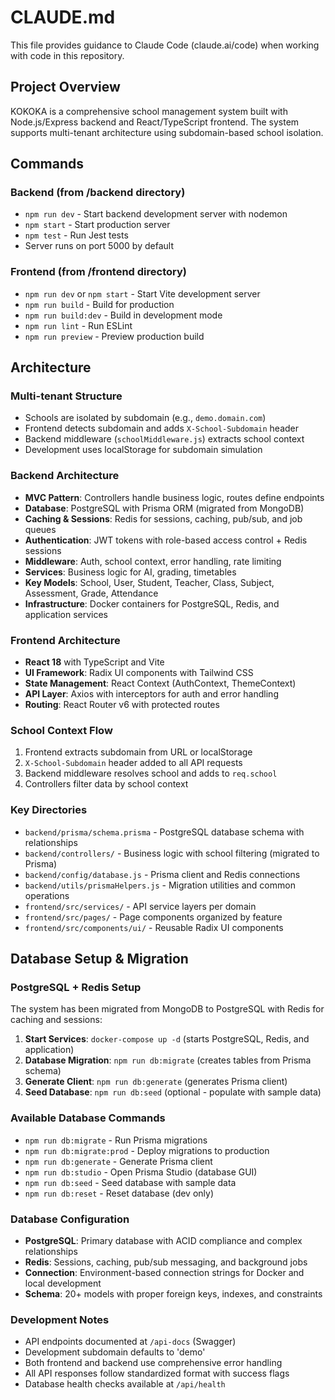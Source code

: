# CLAUDE.md

This file provides guidance to Claude Code (claude.ai/code) when working with code in this repository.

## Project Overview

KOKOKA is a comprehensive school management system built with Node.js/Express backend and React/TypeScript frontend. The system supports multi-tenant architecture using subdomain-based school isolation.

## Commands

### Backend (from /backend directory)
- `npm run dev` - Start backend development server with nodemon
- `npm start` - Start production server
- `npm test` - Run Jest tests
- Server runs on port 5000 by default

### Frontend (from /frontend directory)  
- `npm run dev` or `npm start` - Start Vite development server
- `npm run build` - Build for production
- `npm run build:dev` - Build in development mode
- `npm run lint` - Run ESLint
- `npm run preview` - Preview production build

## Architecture

### Multi-tenant Structure
- Schools are isolated by subdomain (e.g., `demo.domain.com`)
- Frontend detects subdomain and adds `X-School-Subdomain` header
- Backend middleware (`schoolMiddleware.js`) extracts school context
- Development uses localStorage for subdomain simulation

### Backend Architecture
- **MVC Pattern**: Controllers handle business logic, routes define endpoints
- **Database**: PostgreSQL with Prisma ORM (migrated from MongoDB)
- **Caching & Sessions**: Redis for sessions, caching, pub/sub, and job queues
- **Authentication**: JWT tokens with role-based access control + Redis sessions
- **Middleware**: Auth, school context, error handling, rate limiting
- **Services**: Business logic for AI, grading, timetables
- **Key Models**: School, User, Student, Teacher, Class, Subject, Assessment, Grade, Attendance
- **Infrastructure**: Docker containers for PostgreSQL, Redis, and application services

### Frontend Architecture
- **React 18** with TypeScript and Vite
- **UI Framework**: Radix UI components with Tailwind CSS
- **State Management**: React Context (AuthContext, ThemeContext)
- **API Layer**: Axios with interceptors for auth and error handling
- **Routing**: React Router v6 with protected routes

### School Context Flow
1. Frontend extracts subdomain from URL or localStorage
2. `X-School-Subdomain` header added to all API requests
3. Backend middleware resolves school and adds to `req.school`
4. Controllers filter data by school context

### Key Directories
- `backend/prisma/schema.prisma` - PostgreSQL database schema with relationships
- `backend/controllers/` - Business logic with school filtering (migrated to Prisma)
- `backend/config/database.js` - Prisma client and Redis connections
- `backend/utils/prismaHelpers.js` - Migration utilities and common operations
- `frontend/src/services/` - API service layers per domain
- `frontend/src/pages/` - Page components organized by feature
- `frontend/src/components/ui/` - Reusable Radix UI components

## Database Setup & Migration

### PostgreSQL + Redis Setup
The system has been migrated from MongoDB to PostgreSQL with Redis for caching and sessions:

1. **Start Services**: `docker-compose up -d` (starts PostgreSQL, Redis, and application)
2. **Database Migration**: `npm run db:migrate` (creates tables from Prisma schema)
3. **Generate Client**: `npm run db:generate` (generates Prisma client)
4. **Seed Database**: `npm run db:seed` (optional - populate with sample data)

### Available Database Commands
- `npm run db:migrate` - Run Prisma migrations
- `npm run db:migrate:prod` - Deploy migrations to production
- `npm run db:generate` - Generate Prisma client
- `npm run db:studio` - Open Prisma Studio (database GUI)
- `npm run db:seed` - Seed database with sample data
- `npm run db:reset` - Reset database (dev only)

### Database Configuration
- **PostgreSQL**: Primary database with ACID compliance and complex relationships
- **Redis**: Sessions, caching, pub/sub messaging, and background jobs
- **Connection**: Environment-based connection strings for Docker and local development
- **Schema**: 20+ models with proper foreign keys, indexes, and constraints

### Development Notes
- API endpoints documented at `/api-docs` (Swagger)
- Development subdomain defaults to 'demo' 
- Both frontend and backend use comprehensive error handling
- All API responses follow standardized format with success flags
- Database health checks available at `/api/health`